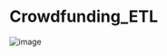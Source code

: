 # Crowdfunding_ETL

![image](https://user-images.githubusercontent.com/118692087/226787958-18e683e6-6535-4060-af9c-5d80e5824250.png)
